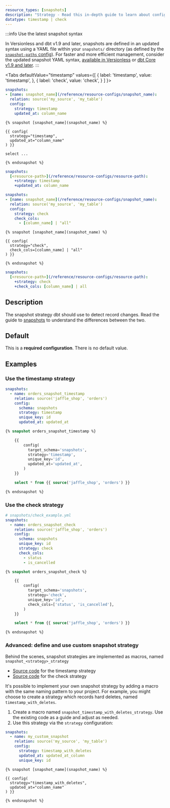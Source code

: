 ```yaml
---
resource_types: [snapshots]
description: "Strategy - Read this in-depth guide to learn about configurations in dbt."
datatype: timestamp | check
---
```


<VersionBlock lastVersion="1.8">

:::info Use the latest snapshot syntax

In Versionless and dbt v1.9 and later, snapshots are defined in an updated syntax using a YAML file within your `snapshots/` directory (as defined by the [`snapshot-paths` config](/reference/project-configs/snapshot-paths)). For faster and more efficient management, consider the updated snapshot YAML syntax, [available in Versionless](/docs/dbt-versions/versionless-cloud) or [dbt Core v1.9 and later](/docs/dbt-versions/core).
:::
</VersionBlock>

<Tabs
  defaultValue="timestamp"
  values={[
    { label: 'timestamp', value: 'timestamp', },
    { label: 'check', value: 'check', }
  ]
}>
<TabItem value="timestamp">

<VersionBlock firstVersion="1.9">

<File name='snapshots/<filename>.yml'>
  
  ```yaml
  snapshots:
  - [name: snapshot_name](/reference/resource-configs/snapshot_name):
    relation: source('my_source', 'my_table')
    config:
      strategy: timestamp
      updated_at: column_name
  ```
</File>
</VersionBlock>

<VersionBlock lastVersion="1.8">

<File name='snapshots/<filename>.sql'>

```jinja2
{% snapshot [snapshot_name](snapshot_name) %}

{{ config(
  strategy="timestamp",
  updated_at="column_name"
) }}

select ...

{% endsnapshot %}

```

</File>
</VersionBlock>

<File name='dbt_project.yml'>

```yml
snapshots:
  [<resource-path>](/reference/resource-configs/resource-path):
    +strategy: timestamp
    +updated_at: column_name

```

</File>

</TabItem>

<TabItem value="check">

<VersionBlock firstVersion="1.9">

<File name='snapshots/<filename>.yml'>
  
  ```yaml
  snapshots:
  - [name: snapshot_name](/reference/resource-configs/snapshot_name):
    relation: source('my_source', 'my_table')
    config:
      strategy: check
      check_cols: 
        - [column_name] | "all"
  ```
</File>
</VersionBlock>

<VersionBlock lastVersion="1.8">
<File name='snapshots/<filename>.sql'>

```jinja2
{% snapshot [snapshot_name](snapshot_name) %}

{{ config(
  strategy="check",
  check_cols=[column_name] | "all"
) }}

{% endsnapshot %}

```

</File>
</VersionBlock>

<File name='dbt_project.yml'>

```yml
snapshots:
  [<resource-path>](/reference/resource-configs/resource-path):
    +strategy: check
    +check_cols: [column_name] | all

```

</File>

</TabItem>

</Tabs>

## Description
The snapshot strategy dbt should use to detect record changes. Read the guide to [snapshots](/docs/build/snapshots#detecting-row-changes) to understand the differences between the two.

## Default
This is a **required configuration**. There is no default value.

## Examples
### Use the timestamp strategy

<VersionBlock firstVersion="1.9">
<File name='snapshots/timestamp_example.yml'>

```yaml
snapshots:
  - name: orders_snapshot_timestamp
    relation: source('jaffle_shop', 'orders')
    config:
      schema: snapshots
      strategy: timestamp
      unique_key: id
      updated_at: updated_at

```

</File>
</VersionBlock>

<VersionBlock lastVersion="1.8">
<File name='snapshots/timestamp_example.sql'>

```sql
{% snapshot orders_snapshot_timestamp %}

    {{
        config(
          target_schema='snapshots',
          strategy='timestamp',
          unique_key='id',
          updated_at='updated_at',
        )
    }}

    select * from {{ source('jaffle_shop', 'orders') }}

{% endsnapshot %}
```

</File>
</VersionBlock>


### Use the check strategy

<VersionBlock firstVersion="1.9">
<File name='snapshots/check_example.yml'>

```yaml
# snapshots/check_example.yml
snapshots:
  - name: orders_snapshot_check
    relation: source('jaffle_shop', 'orders')
    config:
      schema: snapshots
      unique_key: id
      strategy: check
      check_cols:
        - status
        - is_cancelled

```
</File>
</VersionBlock>

<VersionBlock lastVersion="1.8">

```sql
{% snapshot orders_snapshot_check %}

    {{
        config(
          target_schema='snapshots',
          strategy='check',
          unique_key='id',
          check_cols=['status', 'is_cancelled'],
        )
    }}

    select * from {{ source('jaffle_shop', 'orders') }}

{% endsnapshot %}
```
</VersionBlock>

### Advanced: define and use custom snapshot strategy
Behind the scenes, snapshot strategies are implemented as macros, named `snapshot_<strategy>_strategy`
* [Source code](https://github.com/dbt-labs/dbt-adapters/blob/60005a0a2bd33b61cb65a591bc1604b1b3fd25d5/dbt/include/global_project/macros/materializations/snapshots/strategies.sql#L52) for the timestamp strategy
* [Source code](https://github.com/dbt-labs/dbt-adapters/blob/60005a0a2bd33b61cb65a591bc1604b1b3fd25d5/dbt/include/global_project/macros/materializations/snapshots/strategies.sql#L136) for the check strategy

It's possible to implement your own snapshot strategy by adding a macro with the same naming pattern to your project. For example, you might choose to create a strategy which records hard deletes, named `timestamp_with_deletes`.

1. Create a macro named `snapshot_timestamp_with_deletes_strategy`. Use the existing code as a guide and adjust as needed.
2. Use this strategy via the `strategy` configuration:

<VersionBlock firstVersion="1.9">
<File name='snapshots/<filename>.yml'>

```yaml
snapshots:
  - name: my_custom_snapshot
    relation: source('my_source', 'my_table')
    config:
      strategy: timestamp_with_deletes
      updated_at: updated_at_column
      unique_key: id
```
</File>
</VersionBlock>


<VersionBlock lastVersion="1.8">
<File name='snapshots/<filename>.sql'>

```jinja2
{% snapshot [snapshot_name](snapshot_name) %}

{{ config(
  strategy="timestamp_with_deletes",
  updated_at="column_name"
) }}

{% endsnapshot %}

```

</File>
</VersionBlock>
